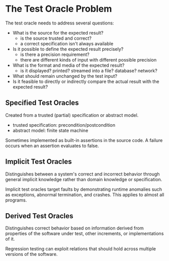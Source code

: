 # The Test Oracle Problem

The test oracle needs to address several questions:
  - What is the source for the expected result?
    - is the source trusted and correct?
    - a correct specification isn't always available
  - Is it possible to define the expected result precisely?
    - is there a precision requirement?
    - there are different kinds of input with different possible precision
  - What is the format and media of the expected result?
    - is it displayed? printed? streamed into a file? database? network?
  - What should remain unchanged by the test input?
  - Is it feasible to directly or indirectly compare the actual result with the expected result?

## Specified Test Oracles
Created from a trusted (partial) specification or abstract model.
  - trusted specification: precondition/postcondition
  - abstract model: finite state machine

Sometimes implemented as built-in assertions in the source code. A failure occurs when an assertion evaluates to false.

## Implicit Test Oracles
Distinguishes between a system's correct and incorrect behavior through general implicit knowledge rather than domain knowledge or specification.

Implicit test oracles target faults by demonstrating runtime anomalies such as exceptions, abnormal termination, and crashes. This applies to almost all programs.

## Derived Test Oracles
Distinguishes correct behavior based on information derived from properties of the software under test, other increments, or implementations of it.

Regression testing can exploit relations that should hold across multiple versions of the software.